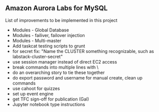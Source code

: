 ## Amazon Aurora Labs for MySQL

List of improvements to be implemented in this project
* Modules - Global Database
* Modules - failiver, failover injection
* Modules - Multi-master
* Add taskcat testing scripts to grunt
* for secret fix: "Name the CLUSTER something recognizable, such as labstack-cluster-secret"
* use session manager instead of direct EC2 access
* break commands into multiple lines with \
* do an overarching story to tie these together
* do export password and username for manual create, clean up commands
* use cahoot for quizzes
* set up event engine
* get TFC sign-off for publication (Gal)
* Jupyter notebook type instructions

